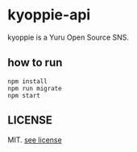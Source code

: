 # kyoppie-api

kyoppie is a Yuru Open Source SNS.

## how to run
```
npm install
npm run migrate
npm start
```

## LICENSE
MIT. [see license](LICENSE)
